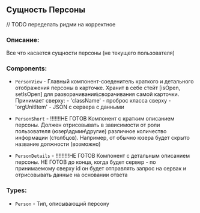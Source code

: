 ## Сущность Персоны

// TODO переделать ридми на корректное

### Описание:
Все что касается сущности персоны (не текущего пользователя)

### Components:

- `PersonView` - Главный компонент-соеденитель краткого и детального отображения персоны в карточке. 
    Хранит в себе стейт [isOpen, setIsOpen] для разворачивания\сворачивания самой карточки. 
    Принимает сверху:
        - 'className' - проброс класса сверху
        - 'orgUnitItem' - JSON с сервера с данными

- `PersonShort` - !!!!!!!НЕ ГОТОВ Компонент с кратким описанием персоны. Должен отрисовывать в зависимости от роли пользователя (юзер\админ\другие) различное количество информации (столбцов). Например, от обычно юзера будет скрыто название должности (возможно)

- `PersonDetails` - !!!!!!!!!НЕ ГОТОВ Компонент с детальным описанием персоны. НЕ ГОТОВ до конца, когда будет сервер - по принимаемому сверху id он будет отправлять запрос на сервак и отрисовывать данные на основании ответа

### Types:
- `Person` - Тип, описывающий персону